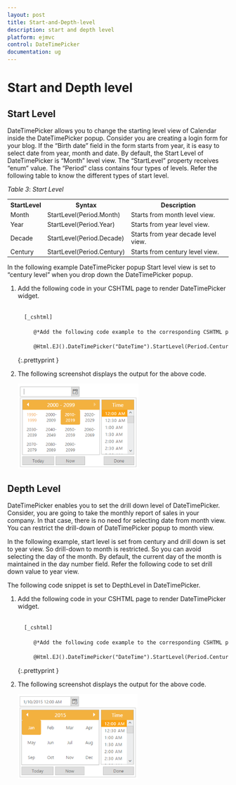 ```yaml
---
layout: post
title: Start-and-Depth-level
description: start and depth level
platform: ejmvc
control: DateTimePicker
documentation: ug
---
```


# Start and Depth level

## Start Level

DateTimePicker allows you to change the starting level view of Calendar inside the DateTimePicker popup. Consider you are creating a login form for your blog. If the “Birth date” field in the form starts from year, it is easy to select date from year, month and date. By default, the Start Level of DateTimePicker is “Month” level view. The “StartLevel” property receives “enum” value. The “Period” class contains four types of levels. Refer the following table to know the different types of start level.


_Table_ _3_: _Start Level_

<table>
<tr>
<th>
StartLevel</th><th>
Syntax</th><th>
Description</th></tr>
<tr>
<td>
Month</td><td>
StartLevel(Period.Month)</td><td>
Starts from month level view.</td></tr>
<tr>
<td>
Year</td><td>
StartLevel(Period.Year)</td><td>
Starts from year level view.</td></tr>
<tr>
<td>
Decade</td><td>
StartLevel(Period.Decade)</td><td>
Starts from year decade level view.</td></tr>
<tr>
<td>
Century</td><td>
StartLevel(Period.Century)</td><td>
Starts from century level view.</td></tr>
</table>


In the following example DateTimePicker popup Start level view is set to “century level” when you drop down the DateTimePicker popup.

1. Add the following code in your CSHTML page to render DateTimePicker widget.

   ~~~ html
   
     [_cshtml]
	 
	    @*Add the following code example to the corresponding CSHTML page to render DateTimePicker widget with customized Start level*@

		@Html.EJ().DateTimePicker("DateTime").StartLevel(Period.Century).Width("175px")

   ~~~
   {:.prettyprint }

2. The following screenshot displays the output for the above code.

   ![](Start-and-Depth-level_images/Start-and-Depth-level_img1.png)



## Depth Level

DateTimePicker enables you to set the drill down level of DateTimePicker. Consider, you are going to take the monthly report of sales in your company. In that case, there is no need for selecting date from month view. You can restrict the drill-down of DateTimePicker popup to month view.

In the following example, start level is set from century and drill down is set to year view. So drill-down to month is restricted. So you can avoid selecting the day of the month. By default, the current day of the month is maintained in the day number field. Refer the following code to set drill down value to year view.

The following code snippet is set to DepthLevel in DateTimePicker.

1. Add the following code in your CSHTML page to render DateTimePicker widget.

   ~~~ html
   
     [_cshtml]
	 
	    @*Add the following code example to the corresponding CSHTML page to render DateTimePicker widget with customized Depth level*@

		@Html.EJ().DateTimePicker("DateTime").StartLevel(Period.Century).DepthLevel(Period.Year) .Width("175px")

   ~~~
   {:.prettyprint }

2. The following screenshot displays the output for the above code.

	![](Start-and-Depth-level_images/Start-and-Depth-level_img2.png)